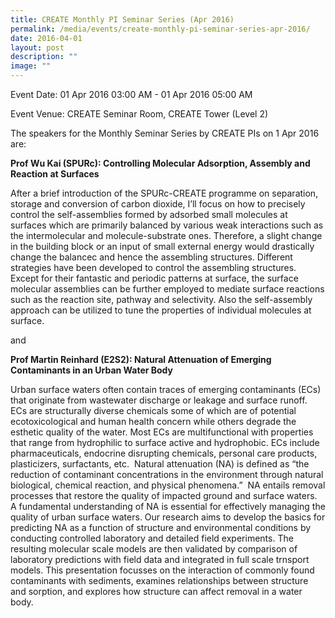 ```yaml
---
title: CREATE Monthly PI Seminar Series (Apr 2016)
permalink: /media/events/create-monthly-pi-seminar-series-apr-2016/
date: 2016-04-01
layout: post
description: ""
image: ""
---
```


Event Date: 01 Apr 2016 03:00 AM - 01 Apr 2016 05:00 AM

Event Venue: CREATE Seminar Room, CREATE Tower (Level 2)

The speakers for the Monthly Seminar Series by CREATE PIs on 1 Apr 2016 are:

**Prof Wu Kai (SPURc): Controlling Molecular Adsorption, Assembly and Reaction at Surfaces**

After a brief introduction of the SPURc-CREATE programme on separation, storage and conversion of carbon dioxide, I’ll focus on how to precisely control the self-assemblies formed by adsorbed small molecules at surfaces which are primarily balanced by various weak interactions such as the intermolecular and molecule-substrate ones. Therefore, a slight change in the building block or an input of small external energy would drastically change the balancec and hence the assembling structures. Different strategies have been developed to control the assembling structures. Except for their fantastic and periodic patterns at surface, the surface molecular assemblies can be further employed to mediate surface reactions such as the reaction site, pathway and selectivity. Also the self-assembly approach can be utilized to tune the properties of individual molecules at surface.

and

**Prof Martin Reinhard (E2S2): Natural Attenuation of Emerging Contaminants in an Urban Water Body**

Urban surface waters often contain traces of emerging contaminants (ECs) that originate from wastewater discharge or leakage and surface runoff. ECs are structurally diverse chemicals some of which are of potential ecotoxicological and human health concern while others degrade the esthetic quality of the water. Most ECs are multifunctional with properties that range from hydrophilic to surface active and hydrophobic. ECs include pharmaceuticals, endocrine disrupting chemicals, personal care products, plasticizers, surfactants, etc.  Natural attenuation (NA) is defined as “the reduction of contaminant concentrations in the environment through natural biological, chemical reaction, and physical phenomena.”  NA entails removal processes that restore the quality of impacted ground and surface waters. A fundamental understanding of NA is essential for effectively managing the quality of urban surface waters. Our research aims to develop the basics for predicting NA as a function of structure and environmental conditions by conducting controlled laboratory and detailed field experiments. The resulting molecular scale models are then validated by comparison of laboratory predictions with field data and integrated in full scale trnsport models. This presentation focusses on the interaction of commonly found contaminants with sediments, examines relationships between structure and sorption, and explores how structure can affect removal in a water body.